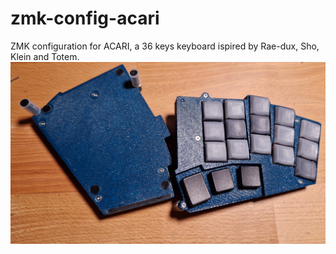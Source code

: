 # zmk-config-acari
ZMK configuration for ACARI, a 36 keys keyboard ispired by Rae-dux, Sho, Klein and Totem.
![Local Image](/pictures/acari-3.jpg)

